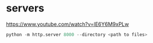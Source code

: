 # servers

https://www.youtube.com/watch?v=lE6Y6M9xPLw

```python
python -m http.server 8000 --directory <path to files>
```
